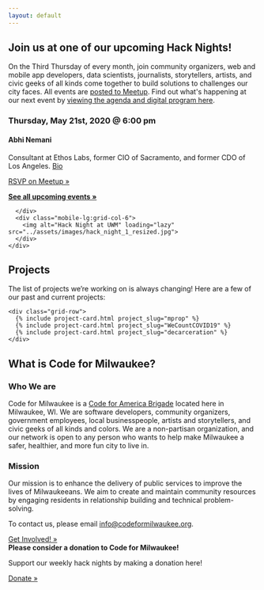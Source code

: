```yaml
---
layout: default
---
```

<section class="usa-hero site-hero-image" aria-label="Introduction">
  <div class="grid-container">
  </div>
</section>
<div class="grid-container">
  <div class="usa-section">
    <h2 class="margin-y-0">Join us at one of our upcoming Hack Nights!</h2>
    <p class="usa-prose">On the Third Thursday of every month, join community organizers, web and mobile app developers, data scientists, journalists, storytellers, artists, and civic geeks of all kinds come together to build solutions to challenges our city faces. All events are <a href='https://www.meetup.com/Code-for-Milwaukee/events/'>posted to Meetup</a>. Find out what's happening at our next event by <a href='https://github.com/codeformilwaukee/hack-night-digital-programs#All-Digital-programs'>viewing the agenda and digital program here</a>.</p>
    <div class="grid-row">
      <div class="mobile-lg:grid-col-6">
        <h3>Thursday, May 21st, 2020 @ 6:00 pm</h3>
        <h4>Abhi Nemani</h4>
        <p>Consultant at Ethos Labs, former CIO of Sacramento, and former CDO of Los Angeles. <a href='https://abhinemani.com/about/'>Bio</a></p>
        <!-- <h4> Speakers TBD</h4> -->
        <!-- <br>
          <a href='https://www.google.com/maps/search/?api=1&query=43.075850%2C-87.881260'>Bolton Hall</a> -->
        <a target="_blank" href="https://www.meetup.com/Code-for-Milwaukee/events/270095565/" class="usa-button">RSVP on Meetup »</a>
        <p><strong><a href="https://www.meetup.com/Code-for-Milwaukee/events/" target="_blank">See all upcoming events »</a></strong></p>

      </div>
      <div class="mobile-lg:grid-col-6">
        <img alt="Hack Night at UWM" loading="lazy" src="../assets/images/hack_night_1_resized.jpg">
      </div>
    </div>
  </div>


  <section>
    <h2 class="margin-y-0">Projects</h2>
    <p>The list of projects we’re working on is always changing! Here are a few of our past and current projects:</p>

    <div class="grid-row">
      {% include project-card.html project_slug="mprop" %}
      {% include project-card.html project_slug="WeCountCOVID19" %}
      {% include project-card.html project_slug="decarceration" %}
    </div>
  </section>

  <section>
  <h2 class="margin-top-0 tablet:margin-bottom-0">What is Code for Milwaukee?</h2>
    <div class="grid-row grid-gap">
      <div class="tablet:grid-col-6">
       <h3>Who We are</h3>
        <p>Code for Milwaukee is a <a href="https://brigade.codeforamerica.org/">Code for America Brigade</a> located here in Milwaukee, WI. We are software developers, community organizers, government employees, local businesspeople, artists and storytellers, and civic geeks of all kinds and colors. We are a non-partisan organization, and our network is open to any person who wants to help make Milwaukee a safer, healthier, and more fun city to live in.</p>
      </div>
      <div class="tablet:grid-col-6">
         <h3> Mission </h3>
        <p>Our mission is to enhance the delivery of public services to improve the lives of Milwaukeeans. We aim to create and maintain community resources by engaging residents in relationship building and technical problem-solving.</p>
        <p>To contact us, please email <a href="mailto:info@codeformilwaukee.org">info@codeformilwaukee.org</a>.</p>
        <a target="_blank" href="https://forms.gle/SpCTwWxsDdmsB6kj6" class="usa-button">Get Involved! »</a>
      </div>
    </div>
  </section>

  <section class="usa-section">
      <div class="grid-row grid-gap">
        <div class="tablet:grid-col-4">
          <strong class="font-heading-xl margin-top-0 tablet:margin-bottom-0">Please consider a donation to Code for Milwaukee!</strong>
        </div>
        <div class="tablet:grid-col-8">
          <p class="usa-prose">Support our weekly hack nights by making a donation here!</p>
          <a target="_blank" href="https://www.codeforamerica.org/donate" class="usa-button">Donate »</a>
        </div>
      </div>
    </section>
</div>
